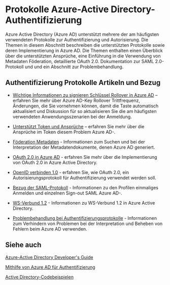 <properties
   pageTitle="Azure-Active Directory-Authentifizierungsprotokolle | Microsoft Azure"
   description="Übersicht über die Authentifizierungsprotokolle unterstützt durch Azure Active Directory (AD)"
   documentationCenter="dev-center-name"
   authors="bryanla"
   services="active-directory"
   manager="mbaldwin"
   editor=""/>

<tags
   ms.service="active-directory"
   ms.devlang="na"
   ms.topic="article"
   ms.tgt_pltfrm="na"
   ms.workload="identity"
   ms.date="09/16/2016"
   ms.author="mbaldwin"/>

# <a name="azure-active-directory-authentication-protocols"></a>Protokolle Azure-Active Directory-Authentifizierung

Azure Active Directory (Azure AD) unterstützt mehrere der am häufigsten verwendeten Protokolle zur Authentifizierung und Autorisierung. Die Themen in diesem Abschnitt beschreiben die unterstützten Protokolle sowie deren Implementierung in Azure AD. Die Themen enthalten einen Überblick über die unterstützten Ansprüche, eine Einführung in die Verwendung von Metadaten Föderation, detaillierte OAuth 2.0. Dokumentation zur SAML 2.0-Protokoll und und ein Abschnitt zur Problembehandlung.

## <a name="authentication-protocols-articles-and-reference"></a>Authentifizierung Protokolle Artikeln und Bezug

- [Wichtige Informationen zu signieren Schlüssel Rollover in Azure AD](active-directory-signing-key-rollover.md) – erfahren Sie mehr über Azure AD-Key Rollover Trittfrequenz, Änderungen, die Sie vornehmen können, damit die Taste automatisch aktualisiert und Diskussion für so aktualisieren Sie die am häufigsten verwendeten Anwendungsszenarien bei der Anmeldung.


- [Unterstützt Token und Ansprüche](active-directory-token-and-claims.md) – erfahren Sie mehr über die Ansprüche im Token diesem Problem Azure AD-.


- [Föderation Metadaten](https://msdn.microsoft.com/library/azure/dn195592.aspx) - Informationen zum Suchen und bei der Interpretation der Metadatendokumente, denen Azure AD generiert.


- [OAuth 2.0 in Azure AD](https://msdn.microsoft.com/library/azure/dn645545.aspx) - erfahren Sie mehr über die Implementierung von OAuth 2.0 in Azure Active Directory.


- [OpenID verbinden 1.0](https://msdn.microsoft.com/library/azure/dn645541.aspx) - erfahren Sie, wie OAuth 2.0, ein Autorisierungsprotokoll für Authentifizierung verwendet werden soll.


- [Bezug der SAML-Protokoll](https://msdn.microsoft.com/library/azure/dn195591.aspx) - Informationen zu den Profilen einmaliges Anmelden und einzelnen Sign-out SAML Azure AD-.


- [WS-Verbund 1.2](https://msdn.microsoft.com/library/azure/dn903702.aspx) - Informationen zu WS-Verbund 1.2 in Azure Active Directory.


- [Problembehandlung bei Authentifizierungsprotokolle](https://msdn.microsoft.com/library/azure/dn195584.aspx) - Informationen zum Verhindern von Problemen bei der Interpretation und Beheben von Fehlern beim Azure AD verwenden.



## <a name="see-also"></a>Siehe auch

[Azure-Active Directory Developer's Guide](active-directory-developers-guide.md)

[Mithilfe von Azure AD für Authentifizierung](../app-service-web/web-sites-authentication-authorization.md)

[Active Directory-Codebeispielen](active-directory-code-samples.md)
